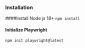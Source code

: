 ### Installation
####Install Node js 18+
`npm install`

#### Initialize Playwright
`npm init playwright@latest`
